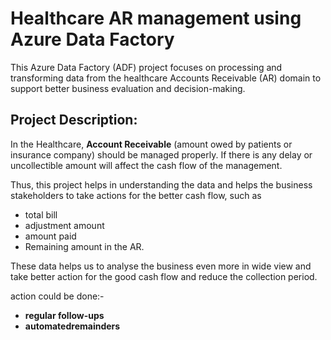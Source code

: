 # Healthcare AR management using Azure Data Factory

This Azure Data Factory (ADF) project focuses on processing and transforming data from the healthcare Accounts Receivable (AR) domain to support better business evaluation and decision-making.

## Project Description:

In the Healthcare, **Account Receivable** (amount owed by patients or insurance company) should be managed properly. If there is any delay or uncollectible amount will affect the cash flow of the management. 

Thus, this project helps in understanding the data and helps the business stakeholders to take actions for the better cash flow, such as 

- total bill
- adjustment amount
- amount paid
- Remaining amount in the AR.

These data helps us to analyse the business even more in wide view and take better action for the good cash flow and reduce the collection period.

action could be done:-
- **regular follow-ups**
- **automatedremainders**
